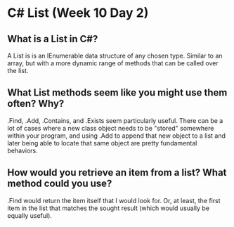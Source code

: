 # C# List (Week 10 Day 2)

## What is a List in C#?

A List is is an IEnumerable data structure of any chosen type. Similar to an array, but with a more dynamic range of methods that can be called over the list. 

## What List methods seem like you might use them often? Why?

.Find, .Add, .Contains, and .Exists seem particularly useful. There can be a lot of cases where a new class object needs to be "stored" somewhere within your program, and using .Add to append that new object to a list and later being able to locate that same object are pretty fundamental behaviors.

## How would you retrieve an item from a list? What method could you use?

.Find would return the item itself that I would look for. Or, at least, the first item in the list that matches the sought result (which would usually be equally useful). 
